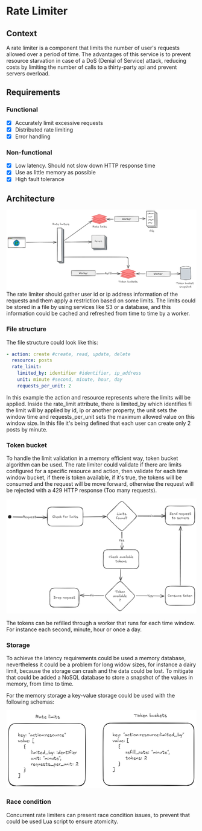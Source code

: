 # Rate Limiter

## Context
A rate limiter is a component that limits the number of user's requests allowed over a period of time.
The advantages of this service is to prevent resource starvation in case of a DoS (Denial of Service) attack, 
reducing costs by limiting the number of calls to a thirty-party api and prevent servers overload.

## Requirements

### Functional
- [X] Accurately limit excessive requests
- [X] Distributed rate limiting
- [X] Error handling

### Non-functional
- [X] Low latency. Should not slow down HTTP response time
- [X] Use as little memory as possible
- [X] High fault tolerance

## Architecture
![Rate limiter](docs/rate-limiter.excalidraw.png)
The rate limiter should gather user id or ip address information of the requests and them apply
a restriction based on some limits. The limits could be stored in a file by using services like S3
or a database, and this information could be cached and refreshed from time to time by a worker.

### File structure
The file structure could look like this:
```yml
- action: create #create, read, update, delete
  resource: posts
  rate_limit:
    limited_by: identifier #identifier, ip_address
    unit: minute #second, minute, hour, day
    requests_per_unit: 2
```
In this example the action and resource represents where the limits will be applied.
Inside the rate_limit attribute, there is limited_by which identifies fi the limit will
by applied by id, ip or another property, the unit sets the window time and
requests_per_unit sets the maximum allowed value on this window size.
In this file it's being defined that each user can create only 2 posts by minute.

### Token bucket
To handle the limit validation in a memory efficient way, token bucket algorithm can be used.
The rate limiter could validate if there are limits configured for a specific resource
and action, then validate for each time window bucket, if there is token available,
if it's true, the tokens will be consumed and the request will be move forward, otherwise
the request will be rejected with a 429 HTTP response (Too many requests).

![Token Bucket](docs/token-bucket.excalidraw.png)

The tokens can be refilled through a worker that runs for each time window. For instance
each second, minute, hour or once a day.

### Storage
To achieve the latency requirements could be used a memory database, nevertheless
it could be a problem for long widow sizes, for instance a dairy limit, because the
storage can crash and the data could be lost. To mitigate that could be added a NoSQL
database to store a snapshot of the values in memory, from time to time.

For the memory storage a key-value storage could be used with the following schemas:

![Database](docs/db.excalidraw.png)

### Race condition
Concurrent rate limiters can present race condition issues, to prevent that could be
used Lua script to ensure atomicity.